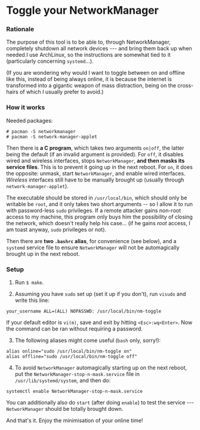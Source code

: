 # Toggle your NetworkManager

### Rationale

The purpose of this tool is to be able to, through NetworkManager, completely shutdown all network devices --- and bring them back up when needed.I use ArchLinux, so the instructions are somewhat tied to it (particularly concerning `systemd`...).

(If you are wondering why would I want to toggle between on and offline like this, instead of being always online, it is because the internet is transformed into a gigantic weapon of mass distraction, being on the cross-hairs of which I usually prefer to avoid.)

### How it works

Needed packages:

~~~ {.text .numberLines}
# pacman -S networkmanager
# pacman -S network-manager-applet
~~~

Then there is **a C program**, which takes two arguments `on|off`, the latter being the default (if an invalid argument is provided). For `off`, it disables wired and wireless interfaces, stops `NetworkManager`, **and then masks its service files**. This is to prevent it going up in the next reboot. For `on`, it does the opposite: unmask, start `NetworkManager`, and enable wired interfaces. *Wireless* interfaces still have to be manually brought up (usually through `network-manager-applet`).

The executable should be stored in `/usr/local/bin`, which should only be writable be `root`, and it only takes two short arguments -- so I allow it to run with password-less `sudo` privileges. If a remote attacker gains non-root access to my machine, this program only buys him the possibility of closing the network, which doesn't really help his case... (if he gains *root* access, I am toast anyway, `sudo` privileges or not).

Then there are **two `.bashrc` alias**, for convenience (see below), and a `systemd` service file to ensure `NetworkManager` will not be automagically brought up in the next reboot.

### Setup

1. Run `$ make`.

2. Assuming you have `sudo` set up (set it up if you don't), run `visudo` and write this line:

~~~ {.text .numberLines}
your_username ALL=(ALL) NOPASSWD: /usr/local/bin/nm-toggle
~~~

If your default editor is `vi(m)`, save and exit by hitting `<Esc>:wq<Enter>`. Now the command can be ran without requiring a password.

3. The following aliases might come useful (`bash` only, sorry!):

~~~ {.shell .numberLines}
alias online="sudo /usr/local/bin/nm-toggle on"
alias offline="sudo /usr/local/bin/nm-toggle off"
~~~

4. To avoid `NetworkManager` automagically starting up on the next reboot, put the `NetworkManager-stop-n-mask.service` file in `/usr/lib/systemd/system`, and then do:

~~~ {.text .numberLines}
systemctl enable NetworkManager-stop-n-mask.service
~~~

You can additionally also do `start` (after doing `enable`) to test the service --- `NetworkManager` should be totally brought down.

And that's it. Enjoy the minimisation of your online time!
